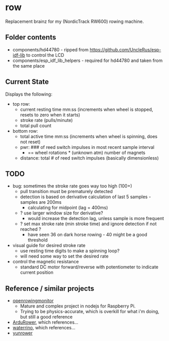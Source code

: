 # row
Replacement brainz for my (NordicTrack RW600) rowing machine.

## Folder contents
* components/hd44780 - ripped from https://github.com/UncleRus/esp-idf-lib to control the LCD
* components/esp_idf_lib_helpers - required for hd44780 and taken from the same place

## Current State
Displays the following:
* top row:
  * current resting time mm:ss (increments when wheel is stopped, resets to zero when it starts)
  * stroke rate (pulls/minute)
  * total pull count
* bottom row:
  * total active time mm:ss (increments when wheel is spinning, does not reset)
  * pwr:  ### of reed switch impulses in most recent sample interval
    * == wheel rotations * (unknown atm) number of magnets
  * distance: total # of reed switch impulses (basically dimensionless) 

## TODO
* bug: sometimes the stroke rate goes way too high (100+)
  * pull transition must be prematurely detected 
  * detection is based on derivative calculation of last 5 samples - samples are 200ms
    * calculating for midpoint (lag = 400ms)
  * ? use larger window size for derivative?
    * would increase the detection lag, unless sample is more frequent
  * ? set max stroke rate (min stroke time) and ignore detection if not reached ?
    * have seen 36 on dark horse rowing - 40 might be a good threshold
* visual guide for desired stroke rate
  * use resting time digits to make a spinning loop?
  * will need some way to set the desired rate
* control the magnetic resistance
  * standard DC motor forward/reverse with potentiometer to indicate current position

## Reference / similar projects
* [openrowingmonitor](https://github.com/laberning/openrowingmonitor) 
  * Mature and complex project in nodejs for Raspberry Pi. 
  * Trying to be physics-accurate, which is overkill for what i'm doing, but still a good reference
* [ArduRower](https://github.com/zpukr/ArduRower), which references...
* [waterrino](https://github.com/adruino-io/waterrino), which references...
* [yunrower](https://bitbucket.org/giobianchi/yun_rower/src/master/)